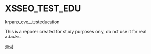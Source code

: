 # XSSEO_TEST_EDU
krpano_cve__testeducation


This is a reposer created for study purposes only, do not use it for real attacks.

<a href="https://dlawlsdud0419.github.io/XSSEO_TEST_EDU/">클릭</a>
